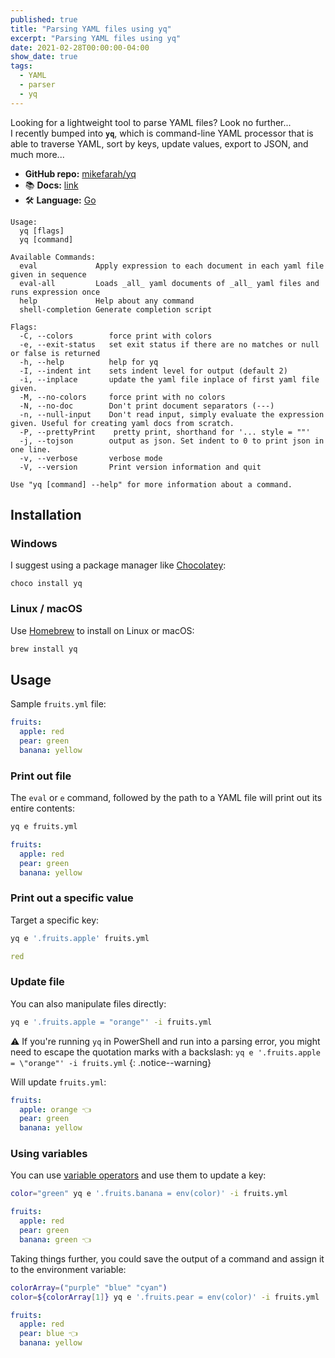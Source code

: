 ```yaml
---
published: true
title: "Parsing YAML files using yq"
excerpt: "Parsing YAML files using yq"
date: 2021-02-28T00:00:00-04:00
show_date: true
tags:
  - YAML
  - parser
  - yq
---
```


Looking for a lightweight tool to parse YAML files? Look no further...  
I recently bumped into **`yq`**, which is command-line YAML processor that is able to traverse YAML, sort by keys, update values, export to JSON, and much more...

- <i class="fab fa-github"></i> **GitHub repo:** [mikefarah/yq](https://github.com/mikefarah/yq)
- 📚 **Docs:** [link](https://mikefarah.gitbook.io/yq/)
- 🛠️ **Language:** [Go](https://github.com/golang/go)

```console
Usage:
  yq [flags]
  yq [command]

Available Commands:
  eval             Apply expression to each document in each yaml file given in sequence
  eval-all         Loads _all_ yaml documents of _all_ yaml files and runs expression once
  help             Help about any command
  shell-completion Generate completion script

Flags:
  -C, --colors        force print with colors
  -e, --exit-status   set exit status if there are no matches or null or false is returned
  -h, --help          help for yq
  -I, --indent int    sets indent level for output (default 2)
  -i, --inplace       update the yaml file inplace of first yaml file given.
  -M, --no-colors     force print with no colors
  -N, --no-doc        Don't print document separators (---)
  -n, --null-input    Don't read input, simply evaluate the expression given. Useful for creating yaml docs from scratch.
  -P, --prettyPrint    pretty print, shorthand for '... style = ""' 
  -j, --tojson        output as json. Set indent to 0 to print json in one line.
  -v, --verbose       verbose mode
  -V, --version       Print version information and quit

Use "yq [command] --help" for more information about a command.
```

## Installation

### Windows

I suggest using a package manager like [Chocolatey](https://chocolatey.org/install):

```console
choco install yq
```

### Linux / macOS

Use [Homebrew](https://brew.sh/) to install on Linux or macOS:

```bash
brew install yq
```

## Usage

Sample `fruits.yml` file:

```yaml
fruits:
  apple: red
  pear: green
  banana: yellow
```

### Print out file

The `eval` or `e` command, followed by the path to a YAML file will print out its entire contents:

```bash
yq e fruits.yml
```

```yaml
fruits:
  apple: red
  pear: green
  banana: yellow
```

### Print out a specific value

Target a specific key:

```bash
yq e '.fruits.apple' fruits.yml
```

```yaml
red
```

### Update file

You can also manipulate files directly:

```bash
yq e '.fruits.apple = "orange"' -i fruits.yml
```

⚠️ If you're running `yq` in PowerShell and run into a parsing error, you might need to escape the quotation marks with a backslash: `yq e '.fruits.apple = \"orange"' -i fruits.yml`
{: .notice--warning}

Will update `fruits.yml`:

```yaml
fruits:
  apple: orange 👈
  pear: green
  banana: yellow
```

### Using variables

You can use [variable operators](https://mikefarah.gitbook.io/yq/operators/env-variable-operators) and use them to update a key:

```bash
color="green" yq e '.fruits.banana = env(color)' -i fruits.yml
```

```yaml
fruits:
  apple: red
  pear: green
  banana: green 👈
```

Taking things further, you could save the output of a command and assign it to the environment variable:

```bash
colorArray=("purple" "blue" "cyan")
color=${colorArray[1]} yq e '.fruits.pear = env(color)' -i fruits.yml
```

```yaml
fruits:
  apple: red
  pear: blue 👈
  banana: yellow
```
